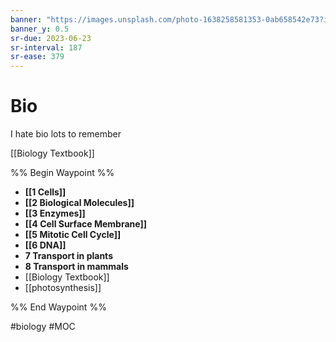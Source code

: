 ```yaml
---
banner: "https://images.unsplash.com/photo-1638258581353-0ab658542e73?ixlib=rb-1.2.1&ixid=MnwxMjA3fDB8MHxwaG90by1wYWdlfHx8fGVufDB8fHx8&auto=format&fit=crop&w=1615&q=80"
banner_y: 0.5
sr-due: 2023-06-23
sr-interval: 187
sr-ease: 379
---
```

# Bio 
I hate bio
lots to remember

[[Biology Textbook]]

%% Begin Waypoint %%
- **[[1 Cells]]**
- **[[2 Biological Molecules]]**
- **[[3 Enzymes]]**
- **[[4 Cell Surface Membrane]]**
- **[[5 Mitotic Cell Cycle]]**
- **[[6 DNA]]**
- **7 Transport in plants**
- **8 Transport in mammals**
- [[Biology Textbook]]
- [[photosynthesis]]

%% End Waypoint %%

#biology #MOC 